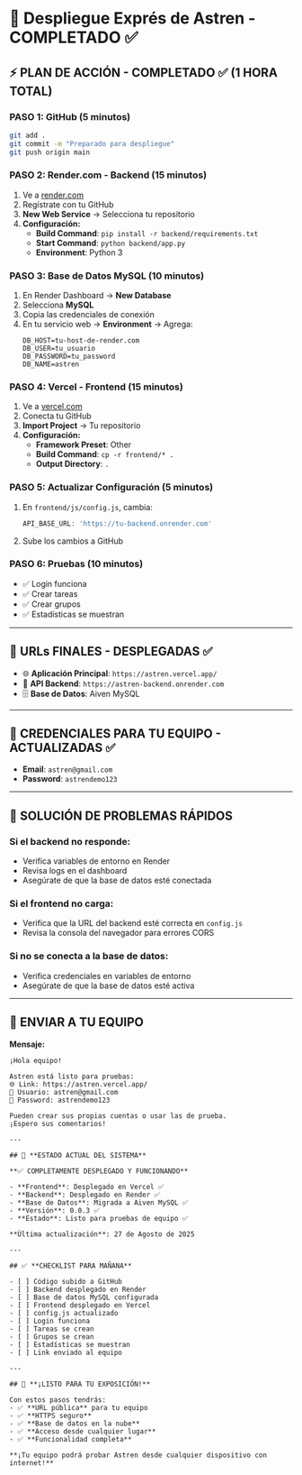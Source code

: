 # 🚀 Despliegue Exprés de Astren - COMPLETADO ✅

## ⚡ **PLAN DE ACCIÓN - COMPLETADO ✅ (1 HORA TOTAL)**

### **PASO 1: GitHub (5 minutos)**
```bash
git add .
git commit -m "Preparado para despliegue"
git push origin main
```

### **PASO 2: Render.com - Backend (15 minutos)**
1. Ve a [render.com](https://render.com)
2. Regístrate con tu GitHub
3. **New Web Service** → Selecciona tu repositorio
4. **Configuración:**
   - **Build Command**: `pip install -r backend/requirements.txt`
   - **Start Command**: `python backend/app.py`
   - **Environment**: Python 3

### **PASO 3: Base de Datos MySQL (10 minutos)**
1. En Render Dashboard → **New Database**
2. Selecciona **MySQL**
3. Copia las credenciales de conexión
4. En tu servicio web → **Environment** → Agrega:
   ```
   DB_HOST=tu-host-de-render.com
   DB_USER=tu_usuario
   DB_PASSWORD=tu_password
   DB_NAME=astren
   ```

### **PASO 4: Vercel - Frontend (15 minutos)**
1. Ve a [vercel.com](https://vercel.com)
2. Conecta tu GitHub
3. **Import Project** → Tu repositorio
4. **Configuración:**
   - **Framework Preset**: Other
   - **Build Command**: `cp -r frontend/* .`
   - **Output Directory**: `.`

### **PASO 5: Actualizar Configuración (5 minutos)**
1. En `frontend/js/config.js`, cambia:
   ```javascript
   API_BASE_URL: 'https://tu-backend.onrender.com'
   ```
2. Sube los cambios a GitHub

### **PASO 6: Pruebas (10 minutos)**
- ✅ Login funciona
- ✅ Crear tareas
- ✅ Crear grupos
- ✅ Estadísticas se muestran

---

## 🎯 **URLs FINALES - DESPLEGADAS ✅**

- 🌐 **Aplicación Principal**: `https://astren.vercel.app/`
- 🔧 **API Backend**: `https://astren-backend.onrender.com`
- 🗄️ **Base de Datos**: Aiven MySQL

---

## 📧 **CREDENCIALES PARA TU EQUIPO - ACTUALIZADAS ✅**

- **Email**: `astren@gmail.com`
- **Password**: `astrendemo123`

---

## 🚨 **SOLUCIÓN DE PROBLEMAS RÁPIDOS**

### **Si el backend no responde:**
- Verifica variables de entorno en Render
- Revisa logs en el dashboard
- Asegúrate de que la base de datos esté conectada

### **Si el frontend no carga:**
- Verifica que la URL del backend esté correcta en `config.js`
- Revisa la consola del navegador para errores CORS

### **Si no se conecta a la base de datos:**
- Verifica credenciales en variables de entorno
- Asegúrate de que la base de datos esté activa

---

## 📱 **ENVIAR A TU EQUIPO**

**Mensaje:**
```
¡Hola equipo! 

Astren está listo para pruebas:
🌐 Link: https://astren.vercel.app/
📧 Usuario: astren@gmail.com
🔑 Password: astrendemo123

Pueden crear sus propias cuentas o usar las de prueba.
¡Espero sus comentarios!

---

## 🎉 **ESTADO ACTUAL DEL SISTEMA**

**✅ COMPLETAMENTE DESPLEGADO Y FUNCIONANDO**

- **Frontend**: Desplegado en Vercel ✅
- **Backend**: Desplegado en Render ✅  
- **Base de Datos**: Migrada a Aiven MySQL ✅
- **Versión**: 0.0.3 ✅
- **Estado**: Listo para pruebas de equipo ✅

**Última actualización**: 27 de Agosto de 2025

---

## ✅ **CHECKLIST PARA MAÑANA**

- [ ] Código subido a GitHub
- [ ] Backend desplegado en Render
- [ ] Base de datos MySQL configurada
- [ ] Frontend desplegado en Vercel
- [ ] config.js actualizado
- [ ] Login funciona
- [ ] Tareas se crean
- [ ] Grupos se crean
- [ ] Estadísticas se muestran
- [ ] Link enviado al equipo

---

## 🎉 **¡LISTO PARA TU EXPOSICIÓN!**

Con estos pasos tendrás:
- ✅ **URL pública** para tu equipo
- ✅ **HTTPS seguro**
- ✅ **Base de datos en la nube**
- ✅ **Acceso desde cualquier lugar**
- ✅ **Funcionalidad completa**

**¡Tu equipo podrá probar Astren desde cualquier dispositivo con internet!** 